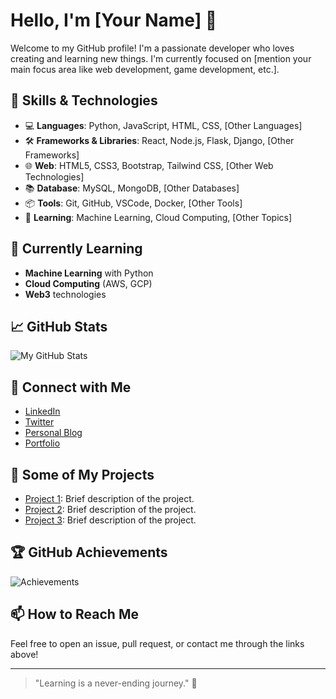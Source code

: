 # Hello, I'm [Your Name] 👋

Welcome to my GitHub profile! I'm a passionate developer who loves creating and learning new things. I'm currently focused on [mention your main focus area like web development, game development, etc.].

## 🚀 Skills & Technologies

- 💻 **Languages**: Python, JavaScript, HTML, CSS, [Other Languages]
- 🛠️ **Frameworks & Libraries**: React, Node.js, Flask, Django, [Other Frameworks]
- 🌐 **Web**: HTML5, CSS3, Bootstrap, Tailwind CSS, [Other Web Technologies]
- 📚 **Database**: MySQL, MongoDB, [Other Databases]
- 📦 **Tools**: Git, GitHub, VSCode, Docker, [Other Tools]
- 🧠 **Learning**: Machine Learning, Cloud Computing, [Other Topics]

## 🌱 Currently Learning

- **Machine Learning** with Python
- **Cloud Computing** (AWS, GCP)
- **Web3** technologies

## 📈 GitHub Stats

![My GitHub Stats](https://github-readme-stats.vercel.app/api?username=[Your-Username]&show_icons=true&count_private=true&hide_title=true)

## 💬 Connect with Me

- [LinkedIn](https://www.linkedin.com/in/[Your-LinkedIn-Profile])
- [Twitter](https://twitter.com/[Your-Twitter-Handle])
- [Personal Blog](https://[Your-Blog-URL].com)
- [Portfolio](https://[Your-Portfolio-URL].com)

## 📢 Some of My Projects

- [Project 1](https://github.com/[Your-Username]/[Project-1-Repo]): Brief description of the project.
- [Project 2](https://github.com/[Your-Username]/[Project-2-Repo]): Brief description of the project.
- [Project 3](https://github.com/[Your-Username]/[Project-3-Repo]): Brief description of the project.

## 🏆 GitHub Achievements

![Achievements](https://github-readme-stats.vercel.app/api?username=[Your-Username]&show_icons=true&hide_title=true&count_private=true&hide=prs)

## 📫 How to Reach Me

Feel free to open an issue, pull request, or contact me through the links above!

---

> "Learning is a never-ending journey." 🌱
